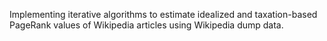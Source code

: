 Implementing iterative algorithms to estimate idealized and taxation-based PageRank values of Wikipedia articles using Wikipedia dump data.
